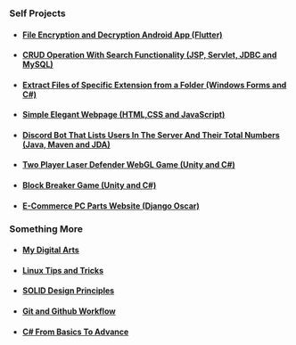 ### Self Projects

* #### [File Encryption and Decryption Android App (Flutter)](https://github.com/WilcyWilson/GP-AES_Flutter-AndroidApp#readme)
* #### [CRUD Operation With Search Functionality (JSP, Servlet, JDBC and MySQL)](https://github.com/WilcyWilson/SP-JSP_Servlet_JDBC-CRUD_WebDev#readme)
* #### [Extract Files of Specific Extension from a Folder (Windows Forms and C#)](https://github.com/WilcyWilson/SP-WindowsForms_CSharp-WindowsApplication/tree/V1.1#readme)
* #### [Simple Elegant Webpage (HTML,CSS and JavaScript)](https://github.com/WilcyWilson/SP-JS_HTML_CSS-Webpage#readme)
* #### [Discord Bot That Lists Users In The Server And Their Total Numbers (Java, Maven and JDA)](https://github.com/WilcyWilson/SP-Maven_JDA_Java-DiscordBot/tree/MessageEmbeds#readme)
* #### [Two Player Laser Defender WebGL Game (Unity and C#)](https://github.com/WilcyWilson/SP-WebGL_Unity-LaserDefender_GameDev#readme)
* #### [Block Breaker Game (Unity and C#)](https://github.com/WilcyWilson/SP-WindowsPlatform_Unity-BlockBreaker_GameDev#readme)
* #### [E-Commerce PC Parts Website (Django Oscar)](https://github.com/WilcyWilson/GP-DjangoOscar-ShoppingWebsite/tree/payment-gateway#readme)


### Something More

* #### [My Digital Arts](https://github.com/WilcyWilson/Digital-Painting#readme) 
* #### [Linux Tips and Tricks](https://github.com/WilcyWilson/Linux-Study#readme)
* #### [SOLID Design Principles](https://github.com/WilcyWilson/SOLID-Design-Principles#readme)
* #### [Git and Github Workflow](https://github.com/WilcyWilson/git-github-workflow#readme)
* #### [C# From Basics To Advance](https://github.com/WilcyWilson/CSharp-101#readme) 





